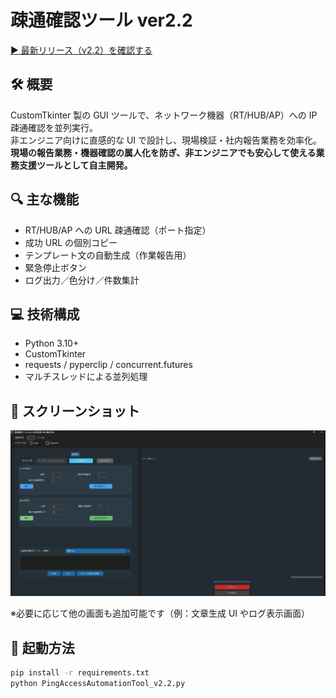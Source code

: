 # 疎通確認ツール ver2.2

[▶️ 最新リリース（v2.2）を確認する](https://github.com/Miyavi-kannzaki/PingAccessAutomationTool/releases/tag/v2.2)

## 🛠 概要

CustomTkinter 製の GUI ツールで、ネットワーク機器（RT/HUB/AP）への IP 疎通確認を並列実行。  
非エンジニア向けに直感的な UI で設計し、現場検証・社内報告業務を効率化。  
**現場の報告業務・機器確認の属人化を防ぎ、非エンジニアでも安心して使える業務支援ツールとして自主開発。**

## 🔍 主な機能

- RT/HUB/AP への URL 疎通確認（ポート指定）
- 成功 URL の個別コピー
- テンプレート文の自動生成（作業報告用）
- 緊急停止ボタン
- ログ出力／色分け／件数集計

## 💻 技術構成

- Python 3.10+
- CustomTkinter
- requests / pyperclip / concurrent.futures
- マルチスレッドによる並列処理

## 📸 スクリーンショット

![操作画面1](assets/screenshot1.png)

※必要に応じて他の画面も追加可能です（例：文章生成 UI やログ表示画面）

## 🔧 起動方法

```bash
pip install -r requirements.txt
python PingAccessAutomationTool_v2.2.py
```
